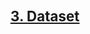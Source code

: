 ---
layout: category
title: <a href="../download.html#download3" style="font-size:80%;">3. Dataset</a>
---